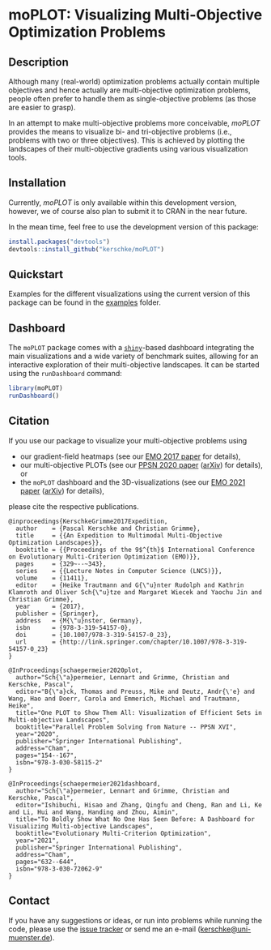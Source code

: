 # moPLOT: Visualizing Multi-Objective Optimization Problems

## Description

Although many (real-world) optimization problems actually contain multiple objectives and
hence actually are multi-objective optimization problems, people often prefer to handle
them as single-objective problems (as those are easier to grasp).

In an attempt to make multi-objective problems more conceivable, *moPLOT* provides the
means to visualize bi- and tri-objective problems (i.e., problems with two or three
objectives). This is achieved by plotting the landscapes of their multi-objective gradients
using various visualization tools.


## Installation

Currently, *moPLOT* is only available within this development version, however, we of
course also plan to submit it to CRAN in the near future.

In the mean time, feel free to use the development version of this package:

```r
install.packages("devtools")
devtools::install_github("kerschke/moPLOT")
```


## Quickstart

Examples for the different visualizations using the current version of this package can be found in the [examples](/examples) folder.

## Dashboard

The `moPLOT` package comes with a [`shiny`](https://shiny.rstudio.com)-based dashboard integrating the main visualizations and a wide variety of benchmark suites, allowing for an interactive exploration of their multi-objective landscapes. It can be started using the `runDashboard` command:

```r
library(moPLOT)
runDashboard()
```

## Citation

If you use our package to visualize your multi-objective problems using
* our gradient-field heatmaps (see our [EMO 2017 paper](http://link.springer.com/chapter/10.1007/978-3-319-54157-0_23) for details),
* our multi-objective PLOTs (see our [PPSN 2020 paper](https://link.springer.com/chapter/10.1007%2F978-3-030-58115-2_11) ([arXiv](https://arxiv.org/abs/2006.11547)) for details), or
* the `moPLOT` dashboard and the 3D-visualizations (see our [EMO 2021 paper](https://link.springer.com/chapter/10.1007/978-3-030-72062-9_50) ([arXiv](https://arxiv.org/abs/2011.14395)) for details),

please cite the respective publications.

```
@inproceedings{KerschkeGrimme2017Expedition,
  author    = {Pascal Kerschke and Christian Grimme},
  title     = {{An Expedition to Multimodal Multi-Objective Optimization Landscapes}},
  booktitle = {{Proceedings of the 9$^{th}$ International Conference on Evolutionary Multi-Criterion Optimization (EMO)}},
  pages     = {329~--~343},
  series    = {{Lecture Notes in Computer Science (LNCS)}},
  volume    = {11411},
  editor    = {Heike Trautmann and G{\"u}nter Rudolph and Kathrin Klamroth and Oliver Sch{\"u}tze and Margaret Wiecek and Yaochu Jin and Christian Grimme},
  year      = {2017},
  publisher = {Springer},
  address   = {M{\"u}nster, Germany},
  isbn      = {978-3-319-54157-0},
  doi       = {10.1007/978-3-319-54157-0_23},
  url       = {http://link.springer.com/chapter/10.1007/978-3-319-54157-0_23}
}

@InProceedings{schaepermeier2020plot,
  author="Sch{\"a}permeier, Lennart and Grimme, Christian and Kerschke, Pascal",
  editor="B{\"a}ck, Thomas and Preuss, Mike and Deutz, Andr{\'e} and Wang, Hao and Doerr, Carola and Emmerich, Michael and Trautmann, Heike",
  title="One PLOT to Show Them All: Visualization of Efficient Sets in Multi-objective Landscapes",
  booktitle="Parallel Problem Solving from Nature -- PPSN XVI",
  year="2020",
  publisher="Springer International Publishing",
  address="Cham",
  pages="154--167",
  isbn="978-3-030-58115-2"
}

@InProceedings{schaepermeier2021dashboard,
  author="Sch{\"a}permeier, Lennart and Grimme, Christian and Kerschke, Pascal",
  editor="Ishibuchi, Hisao and Zhang, Qingfu and Cheng, Ran and Li, Ke and Li, Hui and Wang, Handing and Zhou, Aimin",
  title="To Boldly Show What No One Has Seen Before: A Dashboard for Visualizing Multi-objective Landscapes",
  booktitle="Evolutionary Multi-Criterion Optimization",
  year="2021",
  publisher="Springer International Publishing",
  address="Cham",
  pages="632--644",
  isbn="978-3-030-72062-9"
}
```

## Contact

If you have any suggestions or ideas, or run into problems while running the code, please
use the [issue tracker](https://github.com/kerschke/moPLOT/issues) or send me an e-mail (<kerschke@uni-muenster.de>).
